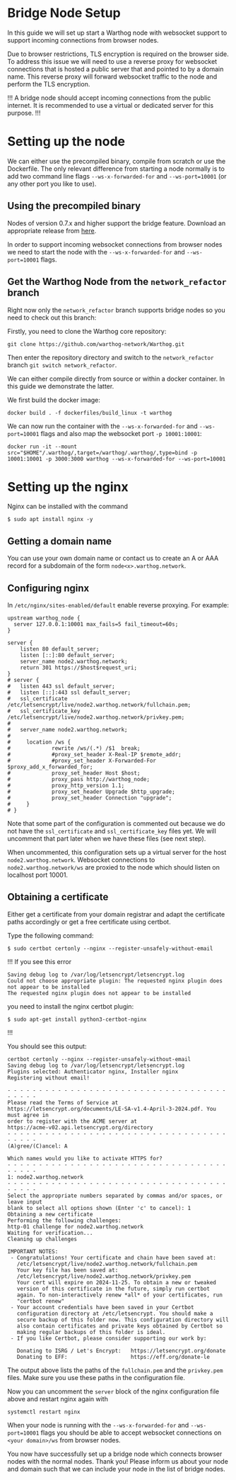 # Bridge Node Setup
In this guide we will set up start a Warthog node with websocket support to support incoming connections from browser nodes. 

Due to browser restrictions, TLS encryption is required on the browser side. To address this issue we will need to use a reverse proxy for websocket connections that is hosted a public server that and pointed to by a domain name.
This reverse proxy will forward websocket traffic to the node and perform the TLS encryption.

!!!
A bridge node should accept incoming connections from the public internet. It is recommended to use a virtual or dedicated server for this purpose.
!!!

# Setting up the node
We can either use the precompiled binary, compile from scratch or use the Dockerfile. The only relevant difference from starting a node normally is to add two command line flags `--ws-x-forwarded-for` and `--ws-port=10001` (or any other port you like to use).

## Using the precompiled binary
Nodes of version 0.7.x and higher support the bridge feature. Download an appropriate release from [here](https://github.com/warthog-network/Warthog/releases).

In order to support incoming websocket connections from browser nodes we need to start the node with the `--ws-x-forwarded-for` and `--ws-port=10001` flags. 

## Get the Warthog Node from the `network_refactor` branch
Right now only the `network_refactor` branch supports bridge nodes so you need to check out this branch: 

Firstly, you need to clone the Warthog core repository:
```
git clone https://github.com/warthog-network/Warthog.git
```
Then enter the repository directory and switch to the `network_refactor` branch ```git switch network_refactor```.

We can either compile directly from source or within a docker container. In this guide we demonstrate the latter.

We first build the docker image: 
```
docker build . -f dockerfiles/build_linux -t warthog
```

We can now run the container with the `--ws-x-forwarded-for` and `--ws-port=10001` flags and also map the websocket port `-p 10001:10001`:
```shell
docker run -it --mount src="$HOME"/.warthog/,target=/warthog/.warthog/,type=bind -p 10001:10001 -p 3000:3000 warthog --ws-x-forwarded-for --ws-port=10001
```

# Setting up the nginx
Nginx can be installed with the command
```console
$ sudo apt install nginx -y
```
## Getting a domain name
You can use your own domain name or contact us to create an A or AAA record for a subdomain of the form `node<x>.warthog.network`.

## Configuring nginx
In `/etc/nginx/sites-enabled/default` enable reverse proxying. For example:
```
upstream warthog_node {
  server 127.0.0.1:10001 max_fails=5 fail_timeout=60s;
}

server {
    listen 80 default_server;
    listen [::]:80 default_server;
    server_name node2.warthog.network;
    return 301 https://$host$request_uri;
}
# server {
# 	listen 443 ssl default_server;
# 	listen [::]:443 ssl default_server;
# 	ssl_certificate     /etc/letsencrypt/live/node2.warthog.network/fullchain.pem;
# 	ssl_certificate_key /etc/letsencrypt/live/node2.warthog.network/privkey.pem;
# 
# 	server_name node2.warthog.network;
# 
#     location /ws {
#             rewrite /ws/(.*) /$1  break;
#             #proxy_set_header X-Real-IP $remote_addr;
#             #proxy_set_header X-Forwarded-For $proxy_add_x_forwarded_for;
#             proxy_set_header Host $host;
#             proxy_pass http://warthog_node;
#             proxy_http_version 1.1;
#             proxy_set_header Upgrade $http_upgrade;
#             proxy_set_header Connection "upgrade";
#     }
# }
```

 Note that some part of the configuration is commented out because we do not have the `ssl_certificate` and `ssl_certificate_key` files yet. We will uncomment that part later when we have these files (see next step).

When uncommented, this configuration sets up a virtual server for the host `node2.warthog.network`. Websocket connections to `node2.warthog.network/ws` are proxied to the node which should listen on localhost port 10001. 

## Obtaining a certificate
Either get a certificate from your domain registrar and adapt the certificate paths accordingly or get a free certificate using certbot.

Type the following command:
```
$ sudo certbot certonly --nginx --register-unsafely-without-email
```


!!!
If you see this error
```console
Saving debug log to /var/log/letsencrypt/letsencrypt.log
Could not choose appropriate plugin: The requested nginx plugin does not appear to be installed
The requested nginx plugin does not appear to be installed
```

you need to install the nginx certbot plugin:
```console
$ sudo apt-get install python3-certbot-nginx
```
!!!

You should see this output:
```
certbot certonly --nginx --register-unsafely-without-email
Saving debug log to /var/log/letsencrypt/letsencrypt.log
Plugins selected: Authenticator nginx, Installer nginx
Registering without email!

- - - - - - - - - - - - - - - - - - - - - - - - - - - - - - - - - - - - - - - -
Please read the Terms of Service at
https://letsencrypt.org/documents/LE-SA-v1.4-April-3-2024.pdf. You must agree in
order to register with the ACME server at
https://acme-v02.api.letsencrypt.org/directory
- - - - - - - - - - - - - - - - - - - - - - - - - - - - - - - - - - - - - - - -
(A)gree/(C)ancel: A

Which names would you like to activate HTTPS for?
- - - - - - - - - - - - - - - - - - - - - - - - - - - - - - - - - - - - - - - -
1: node2.warthog.network
- - - - - - - - - - - - - - - - - - - - - - - - - - - - - - - - - - - - - - - -
Select the appropriate numbers separated by commas and/or spaces, or leave input
blank to select all options shown (Enter 'c' to cancel): 1
Obtaining a new certificate
Performing the following challenges:
http-01 challenge for node2.warthog.network
Waiting for verification...
Cleaning up challenges

IMPORTANT NOTES:
 - Congratulations! Your certificate and chain have been saved at:
   /etc/letsencrypt/live/node2.warthog.network/fullchain.pem
   Your key file has been saved at:
   /etc/letsencrypt/live/node2.warthog.network/privkey.pem
   Your cert will expire on 2024-11-25. To obtain a new or tweaked
   version of this certificate in the future, simply run certbot
   again. To non-interactively renew *all* of your certificates, run
   "certbot renew"
 - Your account credentials have been saved in your Certbot
   configuration directory at /etc/letsencrypt. You should make a
   secure backup of this folder now. This configuration directory will
   also contain certificates and private keys obtained by Certbot so
   making regular backups of this folder is ideal.
 - If you like Certbot, please consider supporting our work by:

   Donating to ISRG / Let's Encrypt:   https://letsencrypt.org/donate
   Donating to EFF:                    https://eff.org/donate-le
```

The output above lists the paths of the `fullchain.pem` and the `privkey.pem` files. Make sure you use these paths in the configuration file.

Now you can uncomment the `server` block of the nginx configuration file above and restart nginx again with
```
systemctl restart nginx
```

When your node is running with the `--ws-x-forwarded-for` and `--ws-port=10001` flags you should be able to accept websocket connections on `<your domain>/ws` from browser nodes. 

You now have successfully set up a bridge node which connects browser nodes with the normal nodes. Thank you! Please inform us about your node and domain such that we can include your node in the list of bridge nodes.
